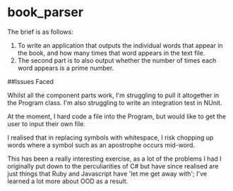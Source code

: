 # book_parser

The brief is as follows:
1. To write an application that outputs the individual words that appear in the book, and how many times that word appears in the text file.
2. The second part is to also output whether the number of times each word appears is a prime number.

##Issues Faced

Whilst all the component parts work, I'm struggling to pull it altogether in the Program class. I'm also struggling to write an integration test in NUnit. 

At the moment, I hard code a file into the Program, but would like to get the user to input their own file.

I realised that in replacing symbols with whitespace, I risk chopping up words where a symbol such as an apostrophe occurs mid-word.

This has been a really interesting exercise, as a lot of the problems I had I originally put down to the perculiarities of C# but have since realised are just things that Ruby and Javascript have 'let me get away with'; I've learned a lot more about OOD as a result.

